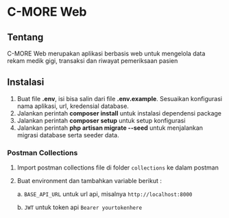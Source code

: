 # C-MORE Web

## Tentang
C-MORE Web merupakan aplikasi berbasis web untuk mengelola data rekam medik gigi, transaksi dan riwayat pemeriksaan pasien 

## Instalasi
1. Buat file **.env**, isi bisa salin dari file **.env.example**. Sesuaikan konfigurasi nama aplikasi, url, kredensial database.
2. Jalankan perintah **composer install** untuk instalasi dependensi package
3. Jalankan perintah **composer setup** untuk setup konfigurasi
4. Jalankan perintah **php artisan migrate --seed** untuk menjalankan migrasi database serta seeder data.

### Postman Collections

 1. Import postman collections file di folder `collections` ke dalam postman
 2. Buat environment dan tambahkan variable berikut :

    a. `BASE_API_URL` untuk url api, misalnya `http://localhost:8000`

    b. `JWT` untuk token api `Bearer yourtokenhere`

